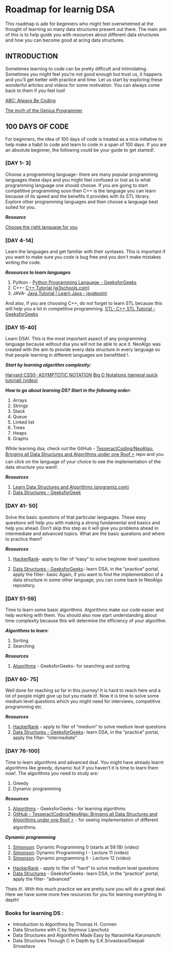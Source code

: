 # Roadmap for learnig DSA

This roadmap is ade for beginners who might feel overwhelmed at the thought of learning so many data structures present out there. The main aim of this is to help guide you with resources about different data structures and how you can become good at acing data structures.

## INTRODUCTION

Sometimes learning to code can be pretty difficult and intimidating. Sometimes you might feel you’re not good enough but trust us, it happens and you'll get better with practice and time.
Let us start by exploring these wonderful articles and videos for some motivation. You can always come back to them if you feel lost!

[ABC: Always Be Coding](https://medium.com/always-be-coding/abc-always-be-coding-d5f8051afce2#.4heg8zvm4)

[The myth of the Genius Programmer](https://www.youtube.com/watch?v=0SARbwvhupQ)

## 100 DAYS OF CODE

For beginners, the idea of 100 days of code is treated as a nice initiative to help make a habit to code and learn to code in a span of 100 days.
If you are an absolute beginner, the following could be your guide to get started!.

### [DAY 1- 3]

Choose a programming language- there are many popular programming languages these days and you might feel confused or lost as to what programming language one should choose. If you are going to start competitive programming soon then C++ is the language you can learn because of its speed and the benefits it provides with its STL library.
Explore other programming languages and then choose a language best suited for you.

**_Resource_**

[Choose the right language for you](http://www.byte-by-byte.com/choose-the-right-language-for-your-coding-interview/)

### [DAY 4-14]

Learn the languages and get familiar with their syntaxes. This is important if you want to make sure you code is bug free and you don't make mistakes writing the code.

**_Resources to learn languages_**

1. Python - [Python Programming Language - GeeksforGeeks](https://www.geeksforgeeks.org/python-programming-language/?ref=lbp)
2. C++- [C++ Tutorial (w3schools.com)](https://www.w3schools.com/cpp/default.asp)
3. JAVA- [Java Tutorial | Learn Java - javatpoint](https://www.javatpoint.com/java-tutorial)

And also, if you are choosing C++, do not forget to learn STL because this will help you a lot in competitive programming.
[STL- C++ STL Tutorial - GeeksforGeeks](https://www.geeksforgeeks.org/cpp-stl-tutorial/)

### [DAY 15-40]

Learn DSA!. This is the most important aspect of any programming language because without dsa you will not be able to ace it. NeoAlgo was created with the aim to provide every data structure in every language so that people learning in different languages are benefitted !.

**_Start by learning algorithm complexity:_**

[Harvard CS50- ASYMPTOTIC NOTATION](https://www.youtube.com/watch?v=iOq5kSKqeR4)
[Big O Notations (general quick tutorial) (video)](https://www.youtube.com/watch?v=V6mKVRU1evU)

**_How to go about learning DS? Start in the following order:_**

1. Arrays
2. Strings
3. Stack
4. Queue
5. Linked list
6. Trees
7. Heaps
8. Graphs

While learning dsa, check out the GitHub - [TesseractCoding/NeoAlgo: Bringing all Data Structures and Algorithms under one Roof ⚡](https://github.com/TesseractCoding/NeoAlgo) repo and you can click on the language of your choice to see the implementation of the data structure you want!.

**_Resources_**

1. [Learn Data Structures and Algorithms (programiz.com)](https://www.programiz.com/dsa)
2. [Data Structures - GeeksforGeek](https://www.geeksforgeeks.org/data-structures/)

### [DAY 41- 50]

Solve the basic questions of that particular languages. These easy questions will help you with making a strong fundamental and basics and help you ahead. Don’t skip this step as it will give you problems ahead in intermediate and advanced topics. What are the basic questions and where to practice them?

**_Resources_**

1. [HackerRank](https://www.hackerrank.com/)- apply to filer of “easy” to solve beginner level questions

2. [Data Structures - GeeksforGeeks](https://www.geeksforgeeks.org/data-structures/)- learn DSA, in the “practice” portal, apply the filter- basic
   Again, if you want to find the implementation of a data structure in some other language, you can come back to NeoAlgo repository.

### [DAY 51-59]

Time to learn some basic algorithms. Algorithms make our code easier and help working with them. You should also now start understanding about time complexity because this will determine the efficiency of your algorithm.

**_Algorithms to learn_**:

1. Sorting
2. Searching

**_Resources_**

1. [Algorithms](https://www.geeksforgeeks.org/fundamentals-of-algorithms/#AnalysisofAlgorithms) - GeeksforGeeks- for searching and sorting

### [DAY 60- 75]

Well done for reaching so far in this journey! It is hard to reach here and a lot of people might give up but you made it!. Now it is time to solve some medium level questions which you might need for interviews, competitive programming etc.

**_Resources_**

1. [HackerRank](https://www.hackerrank.com/) - apply to filer of “medium” to solve medium level questions
2. [Data Structures - GeeksforGeeks](https://www.geeksforgeeks.org/data-structures/)- learn DSA, in the “practice” portal, apply the filter- “intermediate”

### [DAY 76-100]

Time to learn algorithms and advanced dsa!. You might have already learnt algorithms like greedy, dynamic but if you haven’t it is time to learn them now!.
The algorithms you need to study are:

1. Greedy
2. Dynamic programming

**_Resources_**

1. [Algorithms](https://www.geeksforgeeks.org/fundamentals-of-algorithms/) - GeeksforGeeks - for learning algorithms
2. [GitHub - TesseractCoding/NeoAlgo: Bringing all Data Structures and Algorithms under one Roof ⚡](https://github.com/TesseractCoding/NeoAlgo) - for seeing implementation of different algorithms.

**_Dynamic programming_**

1. [Simonson](https://youtu.be/J5aJEcOr6Eo?list=PLFDnELG9dpVxQCxuD-9BSy2E7BWY3t5Sm&t=3558): Dynamic Programming 0 (starts at 59:18) (video)
2. [Simonson](https://www.youtube.com/watch?v=0EzHjQ_SOeU&index=11&list=PLFDnELG9dpVxQCxuD-9BSy2E7BWY3t5Sm): Dynamic Programming I - Lecture 11 (video)
3. [Simonson](https://www.youtube.com/watch?v=v1qiRwuJU7g&list=PLFDnELG9dpVxQCxuD-9BSy2E7BWY3t5Sm&index=12): Dynamic programming II - Lecture 12 (video)

- [HackerRank](https://www.hackerrank.com/) - apply to filer of “hard” to solve medium level questions
- [Data Structures](https://www.geeksforgeeks.org/data-structures/) - GeeksforGeeks- learn DSA, in the “practice” portal, apply the filter- “advanced”

Thats it!. With this much practice we are pretty sure you will do a great deal. Here we have some more free resources for you for learning everyhting in depth!

### Books for learning DS :

- Introduction to Algorithms by Thomas H. Cormen
- Data Structures with C by Seymour Lipschutz
- Data Structures and Algorithms Made Easy by Narasimha Karumanchi
- Data Structures Through C in Depth by S.K.Srivastava/Deepali Srivastava
